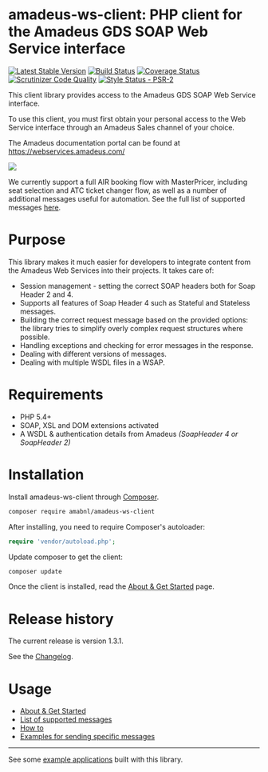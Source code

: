 # amadeus-ws-client: PHP client for the Amadeus GDS SOAP Web Service interface

[![Latest Stable Version](https://poser.pugx.org/amabnl/amadeus-ws-client/v/stable)](https://packagist.org/packages/amabnl/amadeus-ws-client) [![Build Status](https://travis-ci.org/amabnl/amadeus-ws-client.svg?branch=master)](https://travis-ci.org/amabnl/amadeus-ws-client) [![Coverage Status](https://coveralls.io/repos/github/amabnl/amadeus-ws-client/badge.svg?branch=master)](https://coveralls.io/github/amabnl/amadeus-ws-client?branch=master) [![Scrutinizer Code Quality](https://scrutinizer-ci.com/g/amabnl/amadeus-ws-client/badges/quality-score.png?b=master)](https://scrutinizer-ci.com/g/amabnl/amadeus-ws-client/?branch=master) [![Style Status - PSR-2](https://styleci.io/repos/49078536/shield?branch=master)](https://styleci.io/repos/49078536)

This client library provides access to the Amadeus GDS SOAP Web Service interface. 

To use this client, you must first obtain your personal access to the Web Service interface through an Amadeus Sales channel of your choice.

The Amadeus documentation portal can be found at https://webservices.amadeus.com/
 
![](http://i.imgur.com/7ZcCgnj.jpg)

We currently support a full AIR booking flow with MasterPricer, including seat selection and ATC ticket changer flow, as well as a number of additional messages useful for automation. See the full list of supported messages [here](docs/list-of-supported-messages.rst).

# Purpose

This library makes it much easier for developers to integrate content from the Amadeus Web Services into their projects. It takes care of:

- Session management - setting the correct SOAP headers both for Soap Header 2 and 4.
- Supports all features of Soap Header 4 such as Stateful and Stateless messages.
- Building the correct request message based on the provided options: the library tries to simplify overly complex request structures where possible.
- Handling exceptions and checking for error messages in the response.
- Dealing with different versions of messages.
- Dealing with multiple WSDL files in a WSAP.

# Requirements

* PHP 5.4+
* SOAP, XSL and DOM extensions activated
* A WSDL & authentication details from Amadeus _(SoapHeader 4 or SoapHeader 2)_

# Installation

Install amadeus-ws-client through [Composer](http://getcomposer.org).

```bash
composer require amabnl/amadeus-ws-client
```

After installing, you need to require Composer's autoloader:

```php
require 'vendor/autoload.php';
```

Update composer to get the client:

 ```bash
composer update
 ```

Once the client is installed, read the [About &amp; Get Started](docs/about-get-started.rst) page.

# Release history

The current release is version 1.3.1. 

See the [Changelog](CHANGELOG.md).

# Usage

- [About &amp; Get Started](docs/about-get-started.rst)
- [List of supported messages](docs/list-of-supported-messages.rst)
- [How to](docs/how-to.rst)
- [Examples for sending specific messages](docs/samples.rst)

---------------------------------------


See some [example applications](docs/sample-applications.rst) built with this library.
